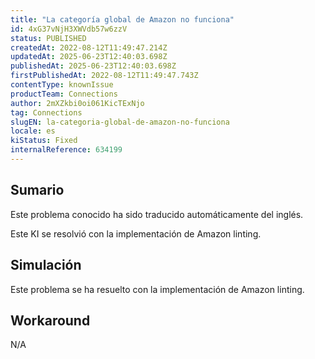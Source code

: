 ```yaml
---
title: "La categoría global de Amazon no funciona"
id: 4xG37vNjH3XWVdb57w6zzV
status: PUBLISHED
createdAt: 2022-08-12T11:49:47.214Z
updatedAt: 2025-06-23T12:40:03.698Z
publishedAt: 2025-06-23T12:40:03.698Z
firstPublishedAt: 2022-08-12T11:49:47.743Z
contentType: knownIssue
productTeam: Connections
author: 2mXZkbi0oi061KicTExNjo
tag: Connections
slugEN: la-categoria-global-de-amazon-no-funciona
locale: es
kiStatus: Fixed
internalReference: 634199
---
```


## Sumario

<div class="alert alert-info">
  <p>Este problema conocido ha sido traducido automáticamente del inglés.</p>
</div>


Este KI se resolvió con la implementación de Amazon linting.


##

## Simulación


Este problema se ha resuelto con la implementación de Amazon linting.



## Workaround


N/A





